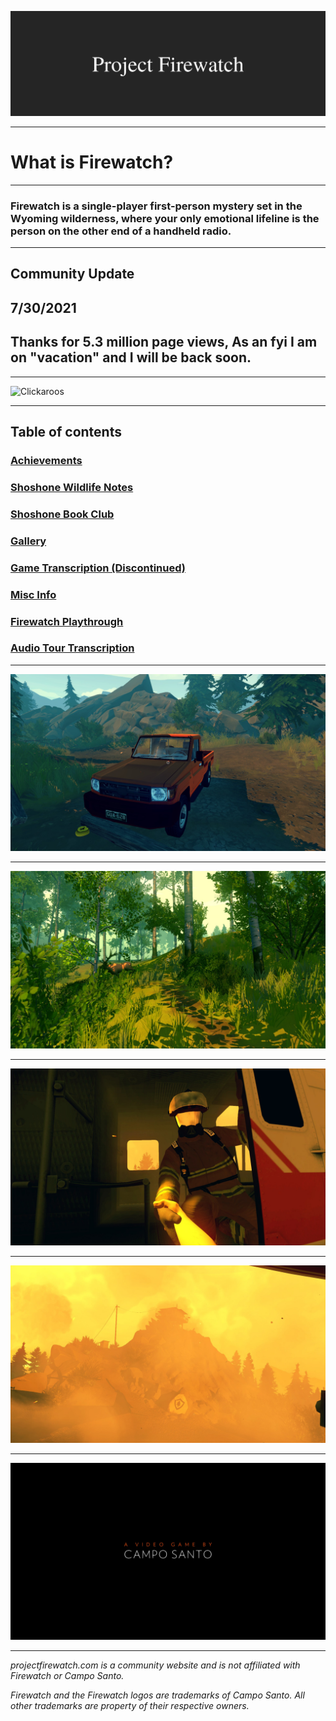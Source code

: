 ![Header](/cdn/header.png)

---

# What is Firewatch?

---
 
### Firewatch is a single-player first-person mystery set in the Wyoming wilderness, where your only emotional lifeline is the person on the other end of a handheld radio.

---

## Community Update

## 7/30/2021

## Thanks for 5.3 million page views, As an fyi I am on "vacation" and I will be back soon.

---


![Clickaroos](https://camo.githubusercontent.com/612c403f0241d9c1edf9ea44167dc013cb6de7457457f6e7c0a1373b3b5db65c/68747470733a2f2f686974732e736565796f756661726d2e636f6d2f6170692f636f756e742f696e63722f62616467652e7376673f75726c3d68747470732533412532462532466769746875622e636f6d253246536f7068696141746b696e736f6e2532464669726577617463682d477569646526636f756e745f62673d253233323532353235267469746c655f62673d2532333235323532352669636f6e3d2669636f6e5f636f6c6f723d253233453745374537267469746c653d436c69636b61726f6f7326656467655f666c61743d74727565)

---

 
## Table of contents

### [Achievements](/achievements/)

### [Shoshone Wildlife Notes](/shoshonewildlifenotes/)

### [Shoshone Book Club](/shoshonebookclub/)

### [Gallery](/gallery/)

### [Game Transcription (Discontinued)](/transcription/)

### [Misc Info](/info/)

### [Firewatch Playthrough](/playthrough/)

### [Audio Tour Transcription](/cdn/FirewatchAudioTour.pdf)



---

![Firewatch Photo](/cdn/20201109190843_1.jpg)

---
 
![Firewatch Photo](/cdn/20201109191235_1.jpg)

---
![Firewatch Photo](/cdn/20200701135637_1.jpg)

---

![Firewatch Photo](/cdn/20200701135646_1.jpg)

---
 
![Firewatch Intro](/cdn/20200701135654_1.jpg)

---

*projectfirewatch.com is a community website and is not affiliated with Firewatch or Campo Santo.*

*Firewatch and the Firewatch logos are trademarks of Campo Santo. All other trademarks are property of their respective owners.*
